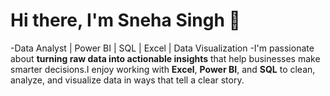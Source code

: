 # Hi there, I'm Sneha Singh 👋
-Data Analyst | Power BI | SQL | Excel | Data Visualization
-I'm passionate about **turning raw data into actionable insights** that help businesses make smarter decisions.I enjoy working with **Excel**, **Power BI**, and **SQL** to clean, analyze, and visualize data in ways that tell a clear story. 
